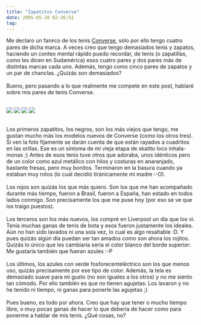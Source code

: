 ```yaml
---
title: "Zapatitos Converse"
date: 2005-05-20 02:26:51
tag: 
---
```

<p>Me declaro un fanᴩco de los tenis <a href="http://www.converse.com" target="_blank">Converse</a>, sólo por ello tengo
cuatro pares de dicha marca. A veces creo que tengo demasiados tenis y
zapatos, haciendo un conteo mental rápido puedo recordar, de tenis (o zapatillas, como les dicen en Sudamérica) esos cuatro
pares y dos pares más de distintas marcas cada uno. Además, tengo como
cinco pares de zapatos y un par de chanclas. ¿Quizás son demasiados?<br/><br/>
Bueno, pero pasando a lo que realmente me compete en este post, hablaré sobre mis pares de tenis Converse.<br/><br/></p>
<a target="_blank" href="http://www.damog.net/files/misc/00004.jpg"><img vspace="0" hspace="0" border="0" src="http://www.damog.net/files/misc/00004-mini.jpg"/></a> <a href="http://www.damog.net/files/misc/00005.jpg" target="_blank"><img vspace="0" hspace="0" border="0" src="http://www.damog.net/files/misc/00005-mini.jpg"/></a> <a href="http://www.damog.net/files/misc/00006.jpg" target="_blank"><img vspace="0" hspace="0" border="0" src="http://www.damog.net/files/misc/00006-mini.jpg"/></a> <a href="http://www.damog.net/files/misc/00007.jpg" target="_blank"><img vspace="0" hspace="0" border="0" src="http://www.damog.net/files/misc/00007-mini.jpg"/></a><br/><br/><p>Los primeros zapatitos, los negros, son los más viejos que tengo,
me gustan mucho más los modelos nuevos de Converse (como los otros
tres). Si ven la foto fíjamente se darán cuenta de que están rayados a
cuadritos en las orillas. Ese es un síntoma de mi vieja etapa de
skatito loco inhala-monas ;)
Antes de esos tenis tuve otros que adoraba, unos idénticos pero de un
color como azul metálico con hilos y costuras en anaranjado, bastante
fresas, pero muy bonitos. Terminaron en la basura cuando ya estaban muy
rotos (lo cual decidió tiránicamente mi madre :-O).<br/><br/>
Los rojos son quizás los que más quiero. Son los que me han acompañado
durante más tiempo, fueron a Brasil, fueron a España, han estado en
todos lados conmigo. Son precisamente los que me puse hoy (por eso se ve que los traigo puestos).<br/><br/>
Los terceros son los más nuevos, los compré en Liverpool un día que los
vi. Tenía muchas ganas de tenis de bota y esos fueron justamente los
ideales. Aún no han sido lavados ni una sola vez, lo cual es algo
resaltable :D.
Y pues quizás algún día puedan ser tan amados como son ahora los
rojitos. Quizás lo único que les cambiaría sería el color blanco del
borde superior: Me gustaría también que fueran azules :-P<br/><br/>
Los últimos, los azules con verde fosforecenteléctrico son los que
menos uso, quizás precisamente por ese tipo de color. Además, la tela
es demasiado suave para mi gusto (no son iguales a los otros) y no me
siento tan cómodo. Por ello también es que no tienen agujetas: Los
lavaron y no he tenido ni tiempo, ni ganas para ponerle las agujetas ;)<br/><br/>
Pues bueno, es todo por ahora. Creo que hay que tener o mucho tiempo
libre, o muy pocas ganas de hacer lo que debería de hacer como para
ponerme a hablar de mis tenis. ¿Qué cosas, no?<br/><br/><br/></p>
